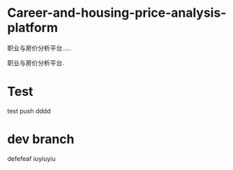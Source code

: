 # Career-and-housing-price-analysis-platform
职业与房价分析平台.....

职业与房价分析平台.

# Test

test push dddd

# dev branch

defefeaf
iuyiuyiu
